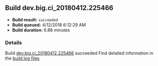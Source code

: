 ## Build dev.big.ci_20180412.225466
- **Build result:** `succeeded`
- **Build queued:** 4/12/2018 6:12:29 AM
- **Build duration:** 6.88 minutes
### Details
Build [dev.big.ci_20180412.225466](https://winappstudio.visualstudio.com/web/build.aspx?pcguid=a4ef43be-68ce-4195-a619-079b4d9834c2&builduri=vstfs%3a%2f%2f%2fBuild%2fBuild%2f25466) succeeded
Find detailed information in the [build log files](https://uwpctdiags.blob.core.windows.net/buildlogs/dev.big.ci_20180412.225466_logs.zip)
